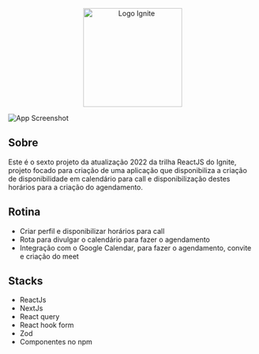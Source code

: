 <div align=center>
  <img src="https://i.imgur.com/cVAsZfL.png" alt="Logo Ignite" width="200px">
</div>

![App Screenshot](https://i.imgur.com/2898LCx.png)

## Sobre
Este é o sexto projeto da atualização 2022 da trilha ReactJS do Ignite, projeto focado para criação de uma aplicação que disponibiliza a criação de disponibilidade em calendário para call e disponibilização destes horários para a criação do agendamento.

## Rotina
- Criar perfil e disponibilizar horários para call
- Rota para divulgar o calendário para fazer o agendamento
- Integração com o Google Calendar, para fazer o agendamento, convite e criação do meet

## Stacks
- ReactJs
- NextJs
- React query
- React hook form
- Zod
- Componentes no npm

